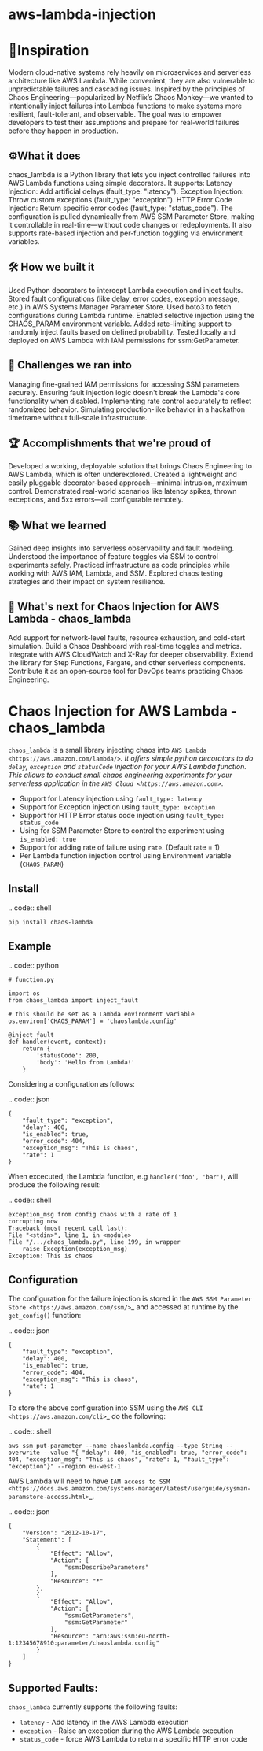 # aws-lambda-injection


# 🧠Inspiration

Modern cloud-native systems rely heavily on microservices and serverless architecture like AWS Lambda. While convenient, they are also vulnerable to unpredictable failures and cascading issues. Inspired by the principles of Chaos Engineering—popularized by Netflix’s Chaos Monkey—we wanted to intentionally inject failures into Lambda functions to make systems more resilient, fault-tolerant, and observable. The goal was to empower developers to test their assumptions and prepare for real-world failures before they happen in production.

## ⚙️What it does
chaos_lambda is a Python library that lets you inject controlled failures into AWS Lambda functions using simple decorators. It supports:
Latency Injection: Add artificial delays (fault_type: "latency").
Exception Injection: Throw custom exceptions (fault_type: "exception").
HTTP Error Code Injection: Return specific error codes (fault_type: "status_code").
The configuration is pulled dynamically from AWS SSM Parameter Store, making it controllable in real-time—without code changes or redeployments. It also supports rate-based injection and per-function toggling via environment variables.

## 🛠️ How we built it
Used Python decorators to intercept Lambda execution and inject faults.
Stored fault configurations (like delay, error codes, exception message, etc.) in AWS Systems Manager Parameter Store.
Used boto3 to fetch configurations during Lambda runtime.
Enabled selective injection using the CHAOS_PARAM environment variable.
Added rate-limiting support to randomly inject faults based on defined probability.
Tested locally and deployed on AWS Lambda with IAM permissions for ssm:GetParameter.

## 🧗 Challenges we ran into
Managing fine-grained IAM permissions for accessing SSM parameters securely.
Ensuring fault injection logic doesn't break the Lambda's core functionality when disabled.
Implementing rate control accurately to reflect randomized behavior.
Simulating production-like behavior in a hackathon timeframe without full-scale infrastructure.

## 🏆 Accomplishments that we're proud of
Developed a working, deployable solution that brings Chaos Engineering to AWS Lambda, which is often underexplored.
Created a lightweight and easily pluggable decorator-based approach—minimal intrusion, maximum control.
Demonstrated real-world scenarios like latency spikes, thrown exceptions, and 5xx errors—all configurable remotely.

## 📚 What we learned
Gained deep insights into serverless observability and fault modeling.
Understood the importance of feature toggles via SSM to control experiments safely.
Practiced infrastructure as code principles while working with AWS IAM, Lambda, and SSM.
Explored chaos testing strategies and their impact on system resilience.

## 🚀 What's next for Chaos Injection for AWS Lambda - chaos_lambda
Add support for network-level faults, resource exhaustion, and cold-start simulation.
Build a Chaos Dashboard with real-time toggles and metrics.
Integrate with AWS CloudWatch and X-Ray for deeper observability.
Extend the library for Step Functions, Fargate, and other serverless components.
Contribute it as an open-source tool for DevOps teams practicing Chaos Engineering.





Chaos Injection for AWS Lambda - chaos_lambda
======================================================


``chaos_lambda`` is a small library injecting chaos into `AWS Lambda
<https://aws.amazon.com/lambda/>`_.
It offers simple python decorators to do `delay`, `exception` and `statusCode` injection for your AWS Lambda function.
This allows to conduct small chaos engineering experiments for your serverless application
in the `AWS Cloud <https://aws.amazon.com>`_.

* Support for Latency injection using ``fault_type: latency``
* Support for Exception injection using ``fault_type: exception``
* Support for HTTP Error status code injection using ``fault_type: status_code``
* Using for SSM Parameter Store to control the experiment using ``is_enabled: true``
* Support for adding rate of failure using ``rate``. (Default rate = 1)
* Per Lambda function injection control using Environment variable (``CHAOS_PARAM``)

Install
--------
.. code:: shell

    pip install chaos-lambda


Example
--------
.. code:: python

    # function.py

    import os
    from chaos_lambda import inject_fault

    # this should be set as a Lambda environment variable
    os.environ['CHAOS_PARAM'] = 'chaoslambda.config'

    @inject_fault
    def handler(event, context):
        return {
            'statusCode': 200,
            'body': 'Hello from Lambda!'
        }

Considering a configuration as follows:

.. code:: json

    {
        "fault_type": "exception",
        "delay": 400,
        "is_enabled": true,
        "error_code": 404,
        "exception_msg": "This is chaos",
        "rate": 1
    }

When excecuted, the Lambda function, e.g ``handler('foo', 'bar')``, will produce the following result:

.. code:: shell

    exception_msg from config chaos with a rate of 1
    corrupting now
    Traceback (most recent call last):
    File "<stdin>", line 1, in <module>
    File "/.../chaos_lambda.py", line 199, in wrapper
        raise Exception(exception_msg)
    Exception: This is chaos

Configuration
-------------
The configuration for the failure injection is stored in the `AWS SSM Parameter Store
<https://aws.amazon.com/ssm/>`_ and accessed at runtime by the ``get_config()``
function:

.. code:: json

    {
        "fault_type": "exception",
        "delay": 400,
        "is_enabled": true,
        "error_code": 404,
        "exception_msg": "This is chaos",
        "rate": 1
    }

To store the above configuration into SSM using the `AWS CLI <https://aws.amazon.com/cli>`_ do the following:

.. code:: shell

    aws ssm put-parameter --name chaoslambda.config --type String --overwrite --value "{ "delay": 400, "is_enabled": true, "error_code": 404, "exception_msg": "This is chaos", "rate": 1, "fault_type": "exception"}" --region eu-west-1

AWS Lambda will need to have `IAM access to SSM <https://docs.aws.amazon.com/systems-manager/latest/userguide/sysman-paramstore-access.html>`_.

.. code:: json

    {
        "Version": "2012-10-17",
        "Statement": [
            {
                "Effect": "Allow",
                "Action": [
                    "ssm:DescribeParameters"
                ],
                "Resource": "*"
            },
            {
                "Effect": "Allow",
                "Action": [
                    "ssm:GetParameters",
                    "ssm:GetParameter"
                ],
                "Resource": "arn:aws:ssm:eu-north-1:12345678910:parameter/chaoslambda.config"
            }
        ]
    }


Supported Faults:
---------------------
``chaos_lambda`` currently supports the following faults:

* `latency` - Add latency in the AWS Lambda execution
* `exception` - Raise an exception during the AWS Lambda execution
* `status_code` - force AWS Lambda to return a specific HTTP error code

